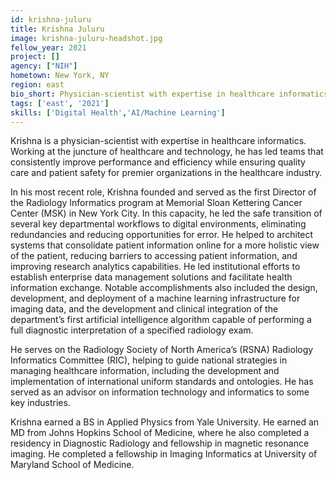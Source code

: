 ```yaml
---
id: krishna-juluru
title: Krishna Juluru
image: krishna-juluru-headshot.jpg
fellow_year: 2021
project: []
agency: ["NIH"]
hometown: New York, NY
region: east
bio_short: Physician-scientist with expertise in healthcare informatics.
tags: ['east', '2021']
skills: ['Digital Health','AI/Machine Learning']
---
```

Krishna is a physician-scientist with expertise in healthcare informatics. Working at the juncture of healthcare and technology, he has led teams that consistently improve performance and efficiency while ensuring quality care and patient safety for premier organizations in the healthcare industry.

In his most recent role, Krishna founded and served as the first Director of the Radiology Informatics program at Memorial Sloan Kettering Cancer Center (MSK) in New York City. In this capacity, he led the safe transition of several key departmental workflows to digital environments, eliminating redundancies and reducing opportunities for error. He helped to architect systems that consolidate patient information online for a more holistic view of the patient, reducing barriers to accessing patient information, and improving research analytics capabilities. He led institutional efforts to establish enterprise data management solutions and facilitate health information exchange. Notable accomplishments also included the design, development, and deployment of a machine learning infrastructure for imaging data, and the development and clinical integration of the department’s first artificial intelligence algorithm capable of performing a full diagnostic interpretation of a specified radiology exam. 

He serves on the Radiology Society of North America’s (RSNA) Radiology Informatics Committee (RIC), helping to guide national strategies in managing healthcare information, including the development and implementation of international uniform standards and ontologies. He has served as an advisor on information technology and informatics to some key industries.

Krishna earned a BS in Applied Physics from Yale University. He earned an MD from Johns Hopkins School of Medicine, where he also completed a residency in Diagnostic Radiology and fellowship in magnetic resonance imaging. He completed a fellowship in Imaging Informatics at University of Maryland School of Medicine. 
